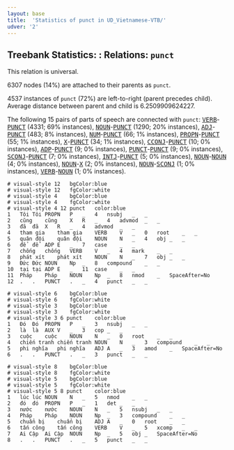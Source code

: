 ```yaml
---
layout: base
title:  'Statistics of punct in UD_Vietnamese-VTB/'
udver: '2'
---
```


## Treebank Statistics: : Relations: `punct`

This relation is universal.

6307 nodes (14%) are attached to their parents as `punct`.

4537 instances of `punct` (72%) are left-to-right (parent precedes child).
Average distance between parent and child is 6.2509909624227.

The following 15 pairs of parts of speech are connected with `punct`: <tt><a href="vi_vtb-pos-VERB.html">VERB</a></tt>-<tt><a href="vi_vtb-pos-PUNCT.html">PUNCT</a></tt> (4331; 69% instances), <tt><a href="vi_vtb-pos-NOUN.html">NOUN</a></tt>-<tt><a href="vi_vtb-pos-PUNCT.html">PUNCT</a></tt> (1290; 20% instances), <tt><a href="vi_vtb-pos-ADJ.html">ADJ</a></tt>-<tt><a href="vi_vtb-pos-PUNCT.html">PUNCT</a></tt> (483; 8% instances), <tt><a href="vi_vtb-pos-NUM.html">NUM</a></tt>-<tt><a href="vi_vtb-pos-PUNCT.html">PUNCT</a></tt> (66; 1% instances), <tt><a href="vi_vtb-pos-PROPN.html">PROPN</a></tt>-<tt><a href="vi_vtb-pos-PUNCT.html">PUNCT</a></tt> (55; 1% instances), <tt><a href="vi_vtb-pos-X.html">X</a></tt>-<tt><a href="vi_vtb-pos-PUNCT.html">PUNCT</a></tt> (34; 1% instances), <tt><a href="vi_vtb-pos-CCONJ.html">CCONJ</a></tt>-<tt><a href="vi_vtb-pos-PUNCT.html">PUNCT</a></tt> (10; 0% instances), <tt><a href="vi_vtb-pos-ADP.html">ADP</a></tt>-<tt><a href="vi_vtb-pos-PUNCT.html">PUNCT</a></tt> (9; 0% instances), <tt><a href="vi_vtb-pos-PUNCT.html">PUNCT</a></tt>-<tt><a href="vi_vtb-pos-PUNCT.html">PUNCT</a></tt> (9; 0% instances), <tt><a href="vi_vtb-pos-SCONJ.html">SCONJ</a></tt>-<tt><a href="vi_vtb-pos-PUNCT.html">PUNCT</a></tt> (7; 0% instances), <tt><a href="vi_vtb-pos-INTJ.html">INTJ</a></tt>-<tt><a href="vi_vtb-pos-PUNCT.html">PUNCT</a></tt> (5; 0% instances), <tt><a href="vi_vtb-pos-NOUN.html">NOUN</a></tt>-<tt><a href="vi_vtb-pos-NOUN.html">NOUN</a></tt> (4; 0% instances), <tt><a href="vi_vtb-pos-NOUN.html">NOUN</a></tt>-<tt><a href="vi_vtb-pos-X.html">X</a></tt> (2; 0% instances), <tt><a href="vi_vtb-pos-NOUN.html">NOUN</a></tt>-<tt><a href="vi_vtb-pos-SCONJ.html">SCONJ</a></tt> (1; 0% instances), <tt><a href="vi_vtb-pos-VERB.html">VERB</a></tt>-<tt><a href="vi_vtb-pos-NOUN.html">NOUN</a></tt> (1; 0% instances).


~~~ conllu
# visual-style 12	bgColor:blue
# visual-style 12	fgColor:white
# visual-style 4	bgColor:blue
# visual-style 4	fgColor:white
# visual-style 4 12 punct	color:blue
1	Tôi	Tôi	PROPN	P	_	4	nsubj	_	_
2	cũng	cũng	X	R	_	4	advmod	_	_
3	đã	đã	X	R	_	4	advmod	_	_
4	tham gia	tham gia	VERB	V	_	0	root	_	_
5	quân đội	quân đội	NOUN	N	_	4	obj	_	_
6	để	để	ADP	E	_	7	case	_	_
7	chống	chống	VERB	V	_	4	mark	_	_
8	phát xít	phát xít	NOUN	N	_	7	obj	_	_
9	Đức	Đức	NOUN	Np	_	8	compound	_	_
10	tại	tại	ADP	E	_	11	case	_	_
11	Pháp	Pháp	NOUN	Np	_	8	nmod	_	SpaceAfter=No
12	.	.	PUNCT	.	_	4	punct	_	_

~~~


~~~ conllu
# visual-style 6	bgColor:blue
# visual-style 6	fgColor:white
# visual-style 3	bgColor:blue
# visual-style 3	fgColor:white
# visual-style 3 6 punct	color:blue
1	Đó	Đó	PROPN	P	_	3	nsubj	_	_
2	là	là	AUX	V	_	3	cop	_	_
3	cuộc	cuộc	NOUN	N	_	0	root	_	_
4	chiến tranh	chiến tranh	NOUN	N	_	3	compound	_	_
5	phi nghĩa	phi nghĩa	ADJ	A	_	3	amod	_	SpaceAfter=No
6	.	.	PUNCT	.	_	3	punct	_	_

~~~


~~~ conllu
# visual-style 8	bgColor:blue
# visual-style 8	fgColor:white
# visual-style 5	bgColor:blue
# visual-style 5	fgColor:white
# visual-style 5 8 punct	color:blue
1	lúc	lúc	NOUN	N	_	5	nmod	_	_
2	đó	đó	PROPN	P	_	1	det	_	_
3	nước	nước	NOUN	N	_	5	nsubj	_	_
4	Pháp	Pháp	NOUN	Np	_	3	compound	_	_
5	chuẩn bị	chuẩn bị	ADJ	A	_	0	root	_	_
6	tấn công	tấn công	VERB	V	_	5	xcomp	_	_
7	Ai Cập	Ai Cập	NOUN	Np	_	5	obj	_	SpaceAfter=No
8	.	.	PUNCT	.	_	5	punct	_	_

~~~


